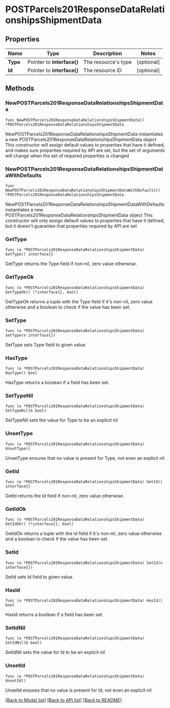 # POSTParcels201ResponseDataRelationshipsShipmentData

## Properties

Name | Type | Description | Notes
------------ | ------------- | ------------- | -------------
**Type** | Pointer to **interface{}** | The resource&#39;s type | [optional] 
**Id** | Pointer to **interface{}** | The resource ID | [optional] 

## Methods

### NewPOSTParcels201ResponseDataRelationshipsShipmentData

`func NewPOSTParcels201ResponseDataRelationshipsShipmentData() *POSTParcels201ResponseDataRelationshipsShipmentData`

NewPOSTParcels201ResponseDataRelationshipsShipmentData instantiates a new POSTParcels201ResponseDataRelationshipsShipmentData object
This constructor will assign default values to properties that have it defined,
and makes sure properties required by API are set, but the set of arguments
will change when the set of required properties is changed

### NewPOSTParcels201ResponseDataRelationshipsShipmentDataWithDefaults

`func NewPOSTParcels201ResponseDataRelationshipsShipmentDataWithDefaults() *POSTParcels201ResponseDataRelationshipsShipmentData`

NewPOSTParcels201ResponseDataRelationshipsShipmentDataWithDefaults instantiates a new POSTParcels201ResponseDataRelationshipsShipmentData object
This constructor will only assign default values to properties that have it defined,
but it doesn't guarantee that properties required by API are set

### GetType

`func (o *POSTParcels201ResponseDataRelationshipsShipmentData) GetType() interface{}`

GetType returns the Type field if non-nil, zero value otherwise.

### GetTypeOk

`func (o *POSTParcels201ResponseDataRelationshipsShipmentData) GetTypeOk() (*interface{}, bool)`

GetTypeOk returns a tuple with the Type field if it's non-nil, zero value otherwise
and a boolean to check if the value has been set.

### SetType

`func (o *POSTParcels201ResponseDataRelationshipsShipmentData) SetType(v interface{})`

SetType sets Type field to given value.

### HasType

`func (o *POSTParcels201ResponseDataRelationshipsShipmentData) HasType() bool`

HasType returns a boolean if a field has been set.

### SetTypeNil

`func (o *POSTParcels201ResponseDataRelationshipsShipmentData) SetTypeNil(b bool)`

 SetTypeNil sets the value for Type to be an explicit nil

### UnsetType
`func (o *POSTParcels201ResponseDataRelationshipsShipmentData) UnsetType()`

UnsetType ensures that no value is present for Type, not even an explicit nil
### GetId

`func (o *POSTParcels201ResponseDataRelationshipsShipmentData) GetId() interface{}`

GetId returns the Id field if non-nil, zero value otherwise.

### GetIdOk

`func (o *POSTParcels201ResponseDataRelationshipsShipmentData) GetIdOk() (*interface{}, bool)`

GetIdOk returns a tuple with the Id field if it's non-nil, zero value otherwise
and a boolean to check if the value has been set.

### SetId

`func (o *POSTParcels201ResponseDataRelationshipsShipmentData) SetId(v interface{})`

SetId sets Id field to given value.

### HasId

`func (o *POSTParcels201ResponseDataRelationshipsShipmentData) HasId() bool`

HasId returns a boolean if a field has been set.

### SetIdNil

`func (o *POSTParcels201ResponseDataRelationshipsShipmentData) SetIdNil(b bool)`

 SetIdNil sets the value for Id to be an explicit nil

### UnsetId
`func (o *POSTParcels201ResponseDataRelationshipsShipmentData) UnsetId()`

UnsetId ensures that no value is present for Id, not even an explicit nil

[[Back to Model list]](../README.md#documentation-for-models) [[Back to API list]](../README.md#documentation-for-api-endpoints) [[Back to README]](../README.md)


